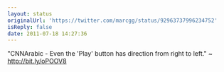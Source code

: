 ```yaml
---
layout: status
originalUrl: 'https://twitter.com/marcgg/status/92963737996234752'
isReply: false
date: 2011-07-18 14:27:36
---
```


"CNNArabic - Even the 'Play' button has direction from right to left." ~ http://bit.ly/oPOOV8
